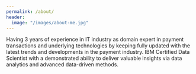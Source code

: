 ```yaml
---
permalink: /about/
header: 
  image: "/images/about-me.jpg"
---
```


Having 3 years of experience in IT industry as domain expert in payment transactions and underlying technologies by keeping fully updated with the latest trends and developments in the payment industry. IBM Certified Data Scientist with a demonstrated ability to deliver valuable insights via data analytics and advanced data-driven methods.

